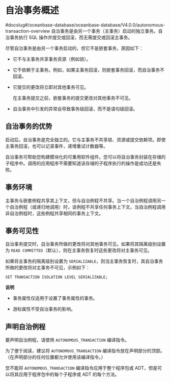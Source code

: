 自治事务概述 
===========================
#docslug#/oceanbase-database/oceanbase-database/V4.0.0/autonomous-transaction-overview
自治事务是由另一个事务（主事务）启动的独立事务。自治事务执行 SQL 操作并提交或回滚，而无需提交或回滚主事务。

尽管自治事务是由另一个事务启动的，但它不是嵌套事务，原因如下：

* 它不与主事务共享事务资源（例如锁）。

  

* 它不依赖于主事务。例如，如果主事务回滚，则嵌套事务回滚，而自治事务不回滚。

  

* 它提交的更改将立即对其他事务可见。

  在主事务提交之前，嵌套事务的提交更改对其他事务不可见。
  

* 自治事务中引发的异常会导致事务级回滚，而不是语句级回滚。

  




自治事务的优势 
----------------------------

启动后，自治事务是完全独立的。它与主事务不共享锁、资源或提交依赖项。即使主事务回滚，也可以记录事件，递增重试计数器等。

自治事务可帮助您构建模块化的可重用软件组件。您可以将自治事务封装在存储的子程序中。调用的应用程序不需要知道该存储的子程序执行的操作是成功还是失败。

事务环境 
-------------------------

主事务与嵌套例程共享其上下文，但与自治例程不共享。当一个自治例程调用另一个自治例程（或递归地调用）时，该例程不共享任何事务上下文。当自治例程调用非自治例程时，这些例程共享相同的事务上下文。

事务可见性 
--------------------------

自治事务提交时，自治事务所做的更改将对其他事务可见。如果将其隔离级别设置为 `READ COMMITTED`（默认），则在主事务恢复时这些更改将对主事务可见。

如果将主事务的隔离级别设置为 `SERIALIZABLE`，则当主事务恢复时，其自治事务所做的更改将对主事务不可见，示例如下：

```unknow
SET TRANSACTION ISOLATION LEVEL SERIALIZABLE;
```


**说明**



* 事务属性仅适用于设置了事务属性的事务。

  

* 游标属性不受自治事务的影响。

  




声明自治例程 
---------------------------

要声明自治例程，请使用 `AUTONOMOUS_TRANSACTION` 编译指令。

为了便于阅读，建议将 `AUTONOMOUS_TRANSACTION` 编译指令放在声明部分的顶部。（在声明部分的任何位置都允许使用该编译指令。）

您不能将 `AUTONOMOUS_TRANSACTION` 编译指令应用于整个程序包或 ADT，但是可以将其应用于程序包中的每个子程序或 ADT 的每个方法。

